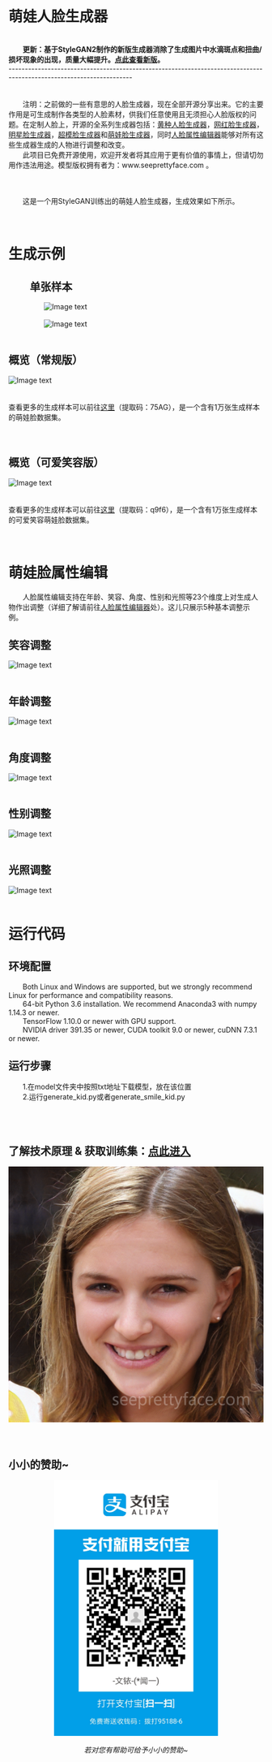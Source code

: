 # 萌娃人脸生成器
<br />
&emsp;&emsp;<b>更新：基于StyleGAN2制作的新版生成器消除了生成图片中水滴斑点和扭曲/损坏现象的出现，质量大幅提升。<a href='https://github.com/a312863063/generators-with-stylegan2'>点此查看新版</a>。</b><br />
--------------------------------------------------------------------------------------------------------------------<br /><br /><br />
&emsp;&emsp;注明：之前做的一些有意思的人脸生成器，现在全部开源分享出来。它的主要作用是可生成制作各类型的人脸素材，供我们任意使用且无须担心人脸版权的问题。在定制人脸上，开源的全系列生成器包括：<a href='https://github.com/a312863063/seeprettyface-generator-yellow'>黄种人脸生成器</a>，<a href='https://github.com/a312863063/seeprettyface-generator-wanghong'>网红脸生成器</a>，<a href='https://github.com/a312863063/seeprettyface-generator-star'>明星脸生成器</a>，<a href='https://github.com/a312863063/seeprettyface-generator-model'>超模脸生成器</a>和<a href='https://github.com/a312863063/seeprettyface-generator-babies'>萌娃脸生成器</a>，同时<a href='https://github.com/a312863063/seeprettyface-face_editor'>人脸属性编辑器</a>能够对所有这些生成器生成的人物进行调整和改变。<br />
&emsp;&emsp;此项目已免费开源使用，欢迎开发者将其应用于更有价值的事情上，但请切勿用作违法用途。模型版权拥有者为：www.seeprettyface.com 。<br />
<br /><br /><br />
&emsp;&emsp;这是一个用StyleGAN训练出的萌娃人脸生成器，生成效果如下所示。<br /><br /><br />

# 生成示例

## &emsp;&emsp;单张样本
&emsp;&emsp;&emsp;&emsp;&emsp;![Image text](https://github.com/a312863063/seeprettyface-generator-babies/blob/master/examples/example1.png)<br/><br/>
&emsp;&emsp;&emsp;&emsp;&emsp;![Image text](https://github.com/a312863063/seeprettyface-generator-babies/blob/master/examples/example2.png)<br/><br/>

## 概览（常规版）
![Image text](https://github.com/a312863063/seeprettyface-generator-babies/blob/master/examples/64_examples.jpg)
<br /><br /><br />
查看更多的生成样本可以前往[这里](https://pan.baidu.com/s/1JfyZYyfGzdO6TgKzOuWa0Q)（提取码：75AG），是一个含有1万张生成样本的萌娃脸数据集。<br /><br /><br />

## 概览（可爱笑容版）
![Image text](https://github.com/a312863063/seeprettyface-generator-babies/blob/master/examples/examples_cute_smile.jpg)
<br /><br /><br />
查看更多的生成样本可以前往[这里](https://pan.baidu.com/s/1G_hn-1jdOC6s_gMqsTmthg)（提取码：q9f6），是一个含有1万张生成样本的可爱笑容萌娃脸数据集。<br /><br /><br />

# 萌娃脸属性编辑
&emsp;&emsp;人脸属性编辑支持在年龄、笑容、角度、性别和光照等23个维度上对生成人物作出调整（详细了解请前往[人脸属性编辑器](https://github.com/a312863063/seeprettyface-face_editor)处）。这儿只展示5种基本调整示例。
## 笑容调整
![Image text](https://github.com/a312863063/seeprettyface-generator-babies/blob/master/examples/smile.jpg)
<br/><br/>
## 年龄调整
![Image text](https://github.com/a312863063/seeprettyface-generator-babies/blob/master/examples/age.jpg)
<br/><br/>
## 角度调整
![Image text](https://github.com/a312863063/seeprettyface-generator-babies/blob/master/examples/angle.jpg)
<br/><br/>
## 性别调整
![Image text](https://github.com/a312863063/seeprettyface-generator-babies/blob/master/examples/gender.jpg)
<br/><br/>
## 光照调整
![Image text](https://github.com/a312863063/seeprettyface-generator-babies/blob/master/examples/exposure.jpg)
<br/><br/>

# 运行代码
## 环境配置
&emsp;&emsp;Both Linux and Windows are supported, but we strongly recommend Linux for performance and compatibility reasons.<br/>
&emsp;&emsp;64-bit Python 3.6 installation. We recommend Anaconda3 with numpy 1.14.3 or newer.<br/>
&emsp;&emsp;TensorFlow 1.10.0 or newer with GPU support.<br/>
&emsp;&emsp;NVIDIA driver 391.35 or newer, CUDA toolkit 9.0 or newer, cuDNN 7.3.1 or newer.<br/>

## 运行步骤
&emsp;&emsp;1.在model文件夹中按照txt地址下载模型，放在该位置<br/>
&emsp;&emsp;2.运行generate_kid.py或者generate_smile_kid.py<br/>
<br /><br /><br />
## 了解技术原理 & 获取训练集：[点此进入](http://www.seeprettyface.com/)
![Image text](https://github.com/a312863063/seeprettyface/blob/master/EP001-01.png)<br/><br/><br/>

## 小小的赞助~
<p align="center">
	<img src="https://github.com/a312863063/seeprettyface/blob/master/sponsor.jpg" alt="Sample"  width="324" height="504">
	<p align="center">
		<em>若对您有帮助可给予小小的赞助~</em>
	</p>
</p>
<br/><br/><br/>



